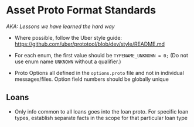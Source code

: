 # Asset Proto Format Standards

_AKA: Lessons we have learned the hard way_

- Where possible, follow the Uber style guide: https://github.com/uber/prototool/blob/dev/style/README.md

- For each enum, the first value should be `TYPENAME_UNKNOWN = 0;` (Do not use enum name `UNKNOWN` without a qualifier.)

- Proto Options all defined in the `options.proto` file and not in individual messages/files. Option field numbers
should be globally unique

## Loans

- Only info common to all loans goes into the loan proto. For specific loan types, establish separate facts in the scope 
for that particular loan type